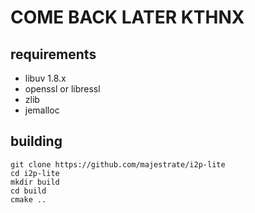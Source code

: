 # COME BACK LATER KTHNX


## requirements

* libuv 1.8.x
* openssl or libressl
* zlib
* jemalloc

## building

    git clone https://github.com/majestrate/i2p-lite
    cd i2p-lite 
    mkdir build
    cd build
    cmake ..
    
